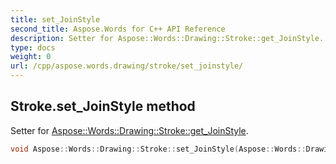 ```yaml
---
title: set_JoinStyle
second_title: Aspose.Words for C++ API Reference
description: Setter for Aspose::Words::Drawing::Stroke::get_JoinStyle. 
type: docs
weight: 0
url: /cpp/aspose.words.drawing/stroke/set_joinstyle/
---
```

## Stroke.set_JoinStyle method


Setter for [Aspose::Words::Drawing::Stroke::get_JoinStyle](./get_joinstyle/).

```cpp
void Aspose::Words::Drawing::Stroke::set_JoinStyle(Aspose::Words::Drawing::JoinStyle value)
```

